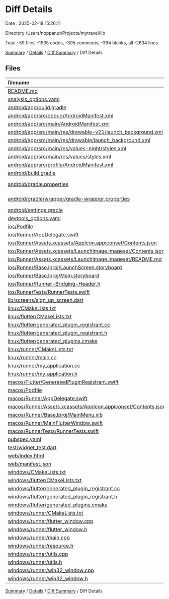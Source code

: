 # Diff Details

Date : 2025-02-18 15:26:11

Directory /Users/noppanut/Projects/mytravel/lib

Total : 59 files,  -1935 codes, -305 comments, -394 blanks, all -2634 lines

[Summary](results.md) / [Details](details.md) / [Diff Summary](diff.md) / Diff Details

## Files
| filename | language | code | comment | blank | total |
| :--- | :--- | ---: | ---: | ---: | ---: |
| [README.md](/README.md) | Markdown | -10 | 0 | -7 | -17 |
| [analysis\_options.yaml](/analysis_options.yaml) | YAML | -3 | -22 | -4 | -29 |
| [android/app/build.gradle](/android/app/build.gradle) | Gradle | -32 | -6 | -7 | -45 |
| [android/app/src/debug/AndroidManifest.xml](/android/app/src/debug/AndroidManifest.xml) | XML | -3 | -4 | -1 | -8 |
| [android/app/src/main/AndroidManifest.xml](/android/app/src/main/AndroidManifest.xml) | XML | -34 | -11 | -1 | -46 |
| [android/app/src/main/res/drawable-v21/launch\_background.xml](/android/app/src/main/res/drawable-v21/launch_background.xml) | XML | -4 | -7 | -2 | -13 |
| [android/app/src/main/res/drawable/launch\_background.xml](/android/app/src/main/res/drawable/launch_background.xml) | XML | -4 | -7 | -2 | -13 |
| [android/app/src/main/res/values-night/styles.xml](/android/app/src/main/res/values-night/styles.xml) | XML | -9 | -9 | -1 | -19 |
| [android/app/src/main/res/values/styles.xml](/android/app/src/main/res/values/styles.xml) | XML | -9 | -9 | -1 | -19 |
| [android/app/src/profile/AndroidManifest.xml](/android/app/src/profile/AndroidManifest.xml) | XML | -3 | -4 | -1 | -8 |
| [android/build.gradle](/android/build.gradle) | Gradle | -16 | 0 | -3 | -19 |
| [android/gradle.properties](/android/gradle.properties) | Java Properties | -3 | 0 | -1 | -4 |
| [android/gradle/wrapper/gradle-wrapper.properties](/android/gradle/wrapper/gradle-wrapper.properties) | Java Properties | -5 | 0 | -1 | -6 |
| [android/settings.gradle](/android/settings.gradle) | Gradle | -21 | 0 | -5 | -26 |
| [devtools\_options.yaml](/devtools_options.yaml) | YAML | -3 | 0 | -1 | -4 |
| [ios/Podfile](/ios/Podfile) | Ruby | -32 | -3 | -10 | -45 |
| [ios/Runner/AppDelegate.swift](/ios/Runner/AppDelegate.swift) | Swift | -12 | 0 | -2 | -14 |
| [ios/Runner/Assets.xcassets/AppIcon.appiconset/Contents.json](/ios/Runner/Assets.xcassets/AppIcon.appiconset/Contents.json) | JSON | -122 | 0 | -1 | -123 |
| [ios/Runner/Assets.xcassets/LaunchImage.imageset/Contents.json](/ios/Runner/Assets.xcassets/LaunchImage.imageset/Contents.json) | JSON | -23 | 0 | -1 | -24 |
| [ios/Runner/Assets.xcassets/LaunchImage.imageset/README.md](/ios/Runner/Assets.xcassets/LaunchImage.imageset/README.md) | Markdown | -3 | 0 | -2 | -5 |
| [ios/Runner/Base.lproj/LaunchScreen.storyboard](/ios/Runner/Base.lproj/LaunchScreen.storyboard) | XML | -36 | -1 | -1 | -38 |
| [ios/Runner/Base.lproj/Main.storyboard](/ios/Runner/Base.lproj/Main.storyboard) | XML | -25 | -1 | -1 | -27 |
| [ios/Runner/Runner-Bridging-Header.h](/ios/Runner/Runner-Bridging-Header.h) | C++ | -1 | 0 | -1 | -2 |
| [ios/RunnerTests/RunnerTests.swift](/ios/RunnerTests/RunnerTests.swift) | Swift | -7 | -2 | -4 | -13 |
| [lib/screens/sign\_up\_screen.dart](/lib/screens/sign_up_screen.dart) | Dart | 58 | 0 | 0 | 58 |
| [linux/CMakeLists.txt](/linux/CMakeLists.txt) | CMake | -104 | 0 | -25 | -129 |
| [linux/flutter/CMakeLists.txt](/linux/flutter/CMakeLists.txt) | CMake | -79 | 0 | -10 | -89 |
| [linux/flutter/generated\_plugin\_registrant.cc](/linux/flutter/generated_plugin_registrant.cc) | C++ | -3 | -4 | -5 | -12 |
| [linux/flutter/generated\_plugin\_registrant.h](/linux/flutter/generated_plugin_registrant.h) | C++ | -5 | -5 | -6 | -16 |
| [linux/flutter/generated\_plugins.cmake](/linux/flutter/generated_plugins.cmake) | CMake | -18 | 0 | -6 | -24 |
| [linux/runner/CMakeLists.txt](/linux/runner/CMakeLists.txt) | CMake | -21 | 0 | -6 | -27 |
| [linux/runner/main.cc](/linux/runner/main.cc) | C++ | -5 | 0 | -2 | -7 |
| [linux/runner/my\_application.cc](/linux/runner/my_application.cc) | C++ | -83 | -21 | -27 | -131 |
| [linux/runner/my\_application.h](/linux/runner/my_application.h) | C++ | -7 | -7 | -5 | -19 |
| [macos/Flutter/GeneratedPluginRegistrant.swift](/macos/Flutter/GeneratedPluginRegistrant.swift) | Swift | -8 | -3 | -4 | -15 |
| [macos/Podfile](/macos/Podfile) | Ruby | -33 | -1 | -10 | -44 |
| [macos/Runner/AppDelegate.swift](/macos/Runner/AppDelegate.swift) | Swift | -11 | 0 | -3 | -14 |
| [macos/Runner/Assets.xcassets/AppIcon.appiconset/Contents.json](/macos/Runner/Assets.xcassets/AppIcon.appiconset/Contents.json) | JSON | -68 | 0 | -1 | -69 |
| [macos/Runner/Base.lproj/MainMenu.xib](/macos/Runner/Base.lproj/MainMenu.xib) | XML | -343 | 0 | -1 | -344 |
| [macos/Runner/MainFlutterWindow.swift](/macos/Runner/MainFlutterWindow.swift) | Swift | -12 | 0 | -4 | -16 |
| [macos/RunnerTests/RunnerTests.swift](/macos/RunnerTests/RunnerTests.swift) | Swift | -7 | -2 | -4 | -13 |
| [pubspec.yaml](/pubspec.yaml) | YAML | -23 | -57 | -13 | -93 |
| [test/widget\_test.dart](/test/widget_test.dart) | Dart | -14 | -10 | -7 | -31 |
| [web/index.html](/web/index.html) | HTML | -19 | -15 | -5 | -39 |
| [web/manifest.json](/web/manifest.json) | JSON | -35 | 0 | -1 | -36 |
| [windows/CMakeLists.txt](/windows/CMakeLists.txt) | CMake | -89 | 0 | -20 | -109 |
| [windows/flutter/CMakeLists.txt](/windows/flutter/CMakeLists.txt) | CMake | -98 | 0 | -12 | -110 |
| [windows/flutter/generated\_plugin\_registrant.cc](/windows/flutter/generated_plugin_registrant.cc) | C++ | -3 | -4 | -5 | -12 |
| [windows/flutter/generated\_plugin\_registrant.h](/windows/flutter/generated_plugin_registrant.h) | C++ | -5 | -5 | -6 | -16 |
| [windows/flutter/generated\_plugins.cmake](/windows/flutter/generated_plugins.cmake) | CMake | -18 | 0 | -6 | -24 |
| [windows/runner/CMakeLists.txt](/windows/runner/CMakeLists.txt) | CMake | -34 | 0 | -7 | -41 |
| [windows/runner/flutter\_window.cpp](/windows/runner/flutter_window.cpp) | C++ | -49 | -7 | -16 | -72 |
| [windows/runner/flutter\_window.h](/windows/runner/flutter_window.h) | C++ | -20 | -5 | -9 | -34 |
| [windows/runner/main.cpp](/windows/runner/main.cpp) | C++ | -30 | -4 | -10 | -44 |
| [windows/runner/resource.h](/windows/runner/resource.h) | C++ | -9 | -6 | -2 | -17 |
| [windows/runner/utils.cpp](/windows/runner/utils.cpp) | C++ | -54 | -2 | -10 | -66 |
| [windows/runner/utils.h](/windows/runner/utils.h) | C++ | -8 | -6 | -6 | -20 |
| [windows/runner/win32\_window.cpp](/windows/runner/win32_window.cpp) | C++ | -210 | -24 | -55 | -289 |
| [windows/runner/win32\_window.h](/windows/runner/win32_window.h) | C++ | -48 | -31 | -24 | -103 |

[Summary](results.md) / [Details](details.md) / [Diff Summary](diff.md) / Diff Details
